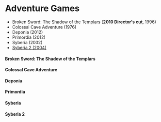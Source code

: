 # Adventure Games

* Broken Sword: The Shadow of the Templars (**2010 Director's cut**, 1996)
* Colossal Cave Adventure (1976) 
* Deponia (2012)
* Primordia (2012) 
* Syberia (2002) 
* [Syberia 2 (2004)](#syberia-2) 

#### Broken Sword: The Shadow of the Templars 
#### Colossal Cave Adventure
#### Deponia 
#### Primordia 
#### Syberia 
#### Syberia 2 
